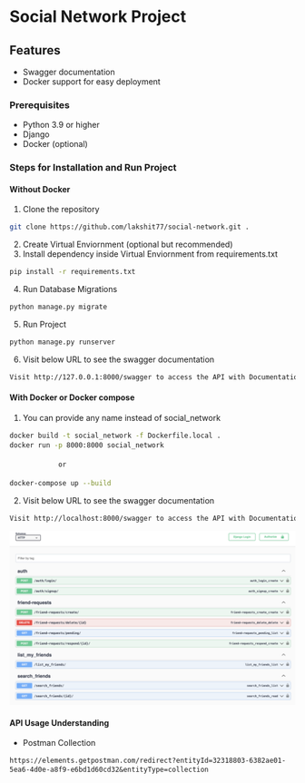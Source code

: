 # Social Network Project

## Features

- Swagger documentation
- Docker support for easy deployment

### Prerequisites

- Python 3.9 or higher
- Django
- Docker (optional)

### Steps for Installation and Run Project

#### Without Docker
1. Clone the repository
```bash
git clone https://github.com/lakshit77/social-network.git .
```
2. Create Virtual Enviornment (optional but recommended)
3. Install dependency inside Virtual Enviornment from requirements.txt
```bash
pip install -r requirements.txt
```
4. Run Database Migrations
```bash
python manage.py migrate
```
5. Run Project
```bash
python manage.py runserver
```
6. Visit below URL to see the swagger documentation
```bash
Visit http://127.0.0.1:8000/swagger to access the API with Documentation
```

#### With Docker or Docker compose

1. You can provide any name instead of social_network
```bash
docker build -t social_network -f Dockerfile.local . 
docker run -p 8000:8000 social_network

            or 

docker-compose up --build 
```


2. Visit below URL to see the swagger documentation
```bash
Visit http://localhost:8000/swagger to access the API with Documentation
```

![alt text](images/swagger_ss.png)


#### API Usage Understanding

- Postman Collection 
```
https://elements.getpostman.com/redirect?entityId=32318803-6382ae01-5ea6-4d0e-a8f9-e6bd1d60cd32&entityType=collection
```

